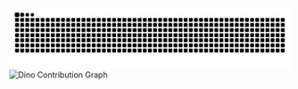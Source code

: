 ![Snake animation](https://github.com/jakubm3/jakubm3/blob/output/github-contribution-grid-snake.svg)
![Dino Contribution Graph](https://github-readme-contribution-graph.vercel.app/api?username=jakubm3&theme=dark)
